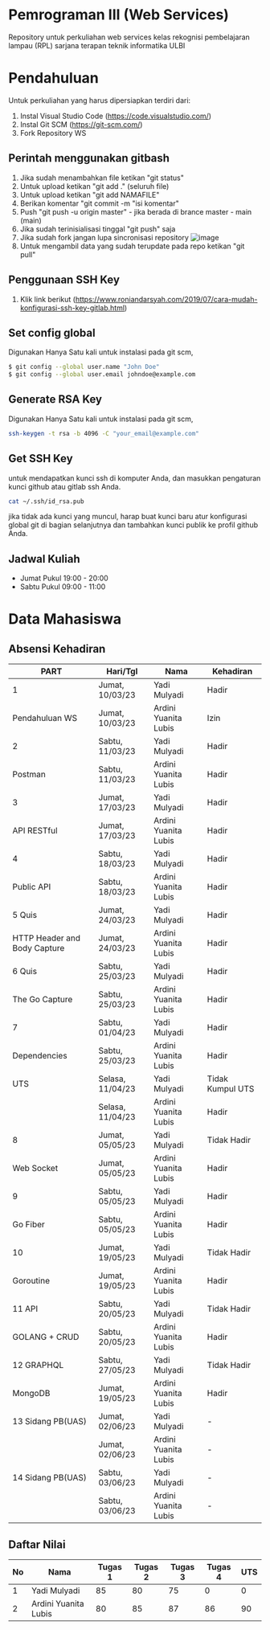 # Pemrograman III (Web Services)

Repository untuk perkuliahan web services kelas rekognisi pembelajaran lampau (RPL) sarjana terapan teknik informatika ULBI
# Pendahuluan

Untuk perkuliahan yang harus dipersiapkan terdiri dari:

1. Instal Visual Studio Code (https://code.visualstudio.com/)
2. Instal Git SCM (https://git-scm.com/)
3. Fork Repository WS

## Perintah menggunakan gitbash

1. Jika sudah menambahkan file ketikan "git status"
2. Untuk upload ketikan "git add ." (seluruh file)
3. Untuk upload ketikan "git add NAMAFILE"
4. Berikan komentar "git commit -m "isi komentar"
5. Push "git push -u origin master" - jika berada di brance master - main (main)
6. Jika sudah terinisialisasi tinggal "git push" saja
7. Jika sudah fork jangan lupa sincronisasi repository
   ![image](https://user-images.githubusercontent.com/15622730/224335490-5d0d430c-293f-45ac-b3a3-1bd319f4a47c.png)
8. Untuk mengambil data yang sudah terupdate pada repo ketikan "git pull"

## Penggunaan SSH Key

1. Klik link berikut (https://www.roniandarsyah.com/2019/07/cara-mudah-konfigurasi-ssh-key-gitlab.html)

## Set config global

Digunakan Hanya Satu kali untuk instalasi pada git scm,

```sh
$ git config --global user.name "John Doe"
$ git config --global user.email johndoe@example.com
```

## Generate RSA Key

Digunakan Hanya Satu kali untuk instalasi pada git scm,

```sh
ssh-keygen -t rsa -b 4096 -C "your_email@example.com"
```

## Get SSH Key

untuk mendapatkan kunci ssh di komputer Anda, dan masukkan pengaturan kunci github atau gitlab ssh Anda.

```sh
cat ~/.ssh/id_rsa.pub
```

jika tidak ada kunci yang muncul, harap buat kunci baru atur konfigurasi global git di bagian selanjutnya dan tambahkan kunci publik ke profil github Anda.

## Jadwal Kuliah

- Jumat Pukul 19:00 - 20:00
- Sabtu Pukul 09:00 - 11:00

# Data Mahasiswa

## Absensi Kehadiran
| PART     | Hari/Tgl   | Nama           | Kehadiran  |
| -------| -------|-------------- | --- |
| 1 | Jumat, 10/03/23  | Yadi Mulyadi | Hadir  |
| Pendahuluan WS| Jumat, 10/03/23  | Ardini Yuanita Lubis | Izin  |
| 2 | Sabtu, 11/03/23  | Yadi Mulyadi | Hadir  |
| Postman| Sabtu, 11/03/23 | Ardini Yuanita Lubis | Hadir  |
| 3 | Jumat, 17/03/23  | Yadi Mulyadi | Hadir  |
| API RESTful | Jumat, 17/03/23  | Ardini Yuanita Lubis | Hadir  |
| 4 | Sabtu, 18/03/23  | Yadi Mulyadi | Hadir  |
| Public API | Sabtu, 18/03/23  | Ardini Yuanita Lubis |Hadir |
| 5  Quis | Jumat, 24/03/23  | Yadi Mulyadi | Hadir  |
| HTTP Header and Body Capture| Jumat, 24/03/23  | Ardini Yuanita Lubis | Hadir  |
| 6 Quis | Sabtu, 25/03/23  | Yadi Mulyadi | Hadir  |
| The Go Capture | Sabtu, 25/03/23  | Ardini Yuanita Lubis |Hadir |
| 7 | Sabtu, 01/04/23  | Yadi Mulyadi | Hadir  |
| Dependencies | Sabtu, 25/03/23  | Ardini Yuanita Lubis |Hadir |
| UTS | Selasa, 11/04/23  | Yadi Mulyadi | Tidak Kumpul UTS|
|  | Selasa, 11/04/23 | Ardini Yuanita Lubis | Hadir |
| 8 | Jumat, 05/05/23  | Yadi Mulyadi | Tidak Hadir  |
| Web Socket | Jumat, 05/05/23  | Ardini Yuanita Lubis |Hadir |
| 9  | Sabtu, 05/05/23  | Yadi Mulyadi |  Hadir  |
| Go Fiber | Sabtu, 05/05/23  | Ardini Yuanita Lubis |Hadir |
| 10 | Jumat, 19/05/23  | Yadi Mulyadi | Tidak Hadir  |
| Goroutine| Jumat, 19/05/23  | Ardini Yuanita Lubis |Hadir |
| 11 API | Sabtu, 20/05/23  | Yadi Mulyadi |  Tidak Hadir  |
| GOLANG + CRUD| Sabtu, 20/05/23  | Ardini Yuanita Lubis |Hadir |
| 12 GRAPHQL| Sabtu, 27/05/23  | Yadi Mulyadi | Tidak Hadir  |
| MongoDB | Jumat, 19/05/23  | Ardini Yuanita Lubis |Hadir |
| 13 Sidang PB(UAS) | Jumat, 02/06/23  | Yadi Mulyadi |  -  |
|  | Jumat, 02/06/23   | Ardini Yuanita Lubis | - |
| 14 Sidang PB(UAS)| Sabtu, 03/06/23  | Yadi Mulyadi |  -  |
|  | Sabtu, 03/06/23 | Ardini Yuanita Lubis| - |

## Daftar Nilai

| No     | Nama           | Tugas 1   | Tugas 2   | Tugas 3   |Tugas 4   |UTS   |
| ------- | -------------- | --- | --- | --- |--- |--- |
| 1 | Yadi Mulyadi | 85   | 80 |75 |0 |0 |
| 2 | Ardini Yuanita Lubis | 80   | 85 | 87 |86 | 90 |


